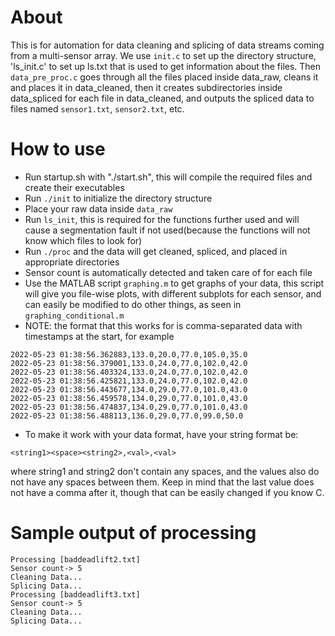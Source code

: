 # About

This is for automation for data cleaning and splicing of data streams coming from a multi-sensor array. We use `init.c` to set up the directory structure, 'ls_init.c' to set up ls.txt that is used to get information about the files. Then `data_pre_proc.c` goes through all the files placed inside data_raw, cleans it and places it in data_cleaned, then it creates subdirectories inside data_spliced for each file in data_cleaned, and outputs the spliced data to files named `sensor1.txt`, `sensor2.txt`, etc.


# How to use

- Run startup.sh with "./start.sh", this will compile the required files and create their executables
- Run `./init` to initialize the directory structure
- Place your raw data inside `data_raw`
- Run `ls_init`, this is required for the functions further used and will cause a segmentation fault if not used(because the functions will not know which files to look for)
- Run `./proc` and the data will get cleaned, spliced, and placed in appropriate directories
- Sensor count is automatically detected and taken care of for each file
- Use the MATLAB script `graphing.m` to get graphs of your data, this script will give you file-wise plots, with different subplots for each sensor, and can easily be modified to do other things, as seen in `graphing_conditional.m`
- NOTE: the format that this works for is comma-separated data with timestamps at the start, for example
```
2022-05-23 01:38:56.362883,133.0,20.0,77.0,105.0,35.0
2022-05-23 01:38:56.379001,133.0,24.0,77.0,102.0,42.0
2022-05-23 01:38:56.403324,133.0,24.0,77.0,102.0,42.0
2022-05-23 01:38:56.425821,133.0,24.0,77.0,102.0,42.0
2022-05-23 01:38:56.443677,134.0,29.0,77.0,101.0,43.0
2022-05-23 01:38:56.459578,134.0,29.0,77.0,101.0,43.0
2022-05-23 01:38:56.474837,134.0,29.0,77.0,101.0,43.0
2022-05-23 01:38:56.488113,136.0,29.0,77.0,99.0,50.0
```
- To make it work with your data format, have your string format be:
```
<string1><space><string2>,<val>,<val>
```
where string1 and string2 don't contain any spaces, and the values also do not have any spaces between them. Keep in mind that the last value does not have a comma after it, though that can be easily changed if you know C.

# Sample output of processing

```
Processing [baddeadlift2.txt]
Sensor count-> 5
Cleaning Data...
Splicing Data...
Processing [baddeadlift3.txt]
Sensor count-> 5
Cleaning Data...
Splicing Data...
```

